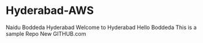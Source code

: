# Hyderabad-AWS
Naidu Boddeda Hyderabad
Welcome to Hyderabad
Hello Boddeda
This is a sample Repo
New GITHUB.com
